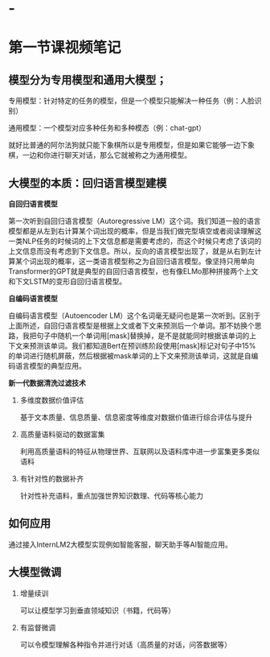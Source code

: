 # -
# 第一节课视频笔记

## **模型分为专用模型和通用大模型；**

专用模型：针对特定的任务的模型，但是一个模型只能解决一种任务（例：人脸识别）

通用模型：一个模型对应多种任务和多种模态（例：chat-gpt）

就好比普通的阿尔法狗就只能下象棋所以是专用模型，但是如果它能够一边下象棋，一边和你进行聊天对话，那么它就被称之为通用模型。

## **大模型的本质：回归语言模型建模**

**自回归语言模型**

第一次听到自回归语言模型（Autoregressive LM）这个词。我们知道一般的语言模型都是从左到右计算某个词出现的概率，但是当我们做完型填空或者阅读理解这一类NLP任务的时候词的上下文信息都是需要考虑的，而这个时候只考虑了该词的上文信息而没有考虑到下文信息。所以，反向的语言模型出现了，就是从右到左计算某个词出现的概率，这一类语言模型称之为自回归语言模型。像坚持只用单向Transformer的GPT就是典型的自回归语言模型，也有像ELMo那种拼接两个上文和下文LSTM的变形自回归语言模型。

**自编码语言模型**

自编码语言模型（Autoencoder LM）这个名词毫无疑问也是第一次听到。区别于上面所述，自回归语言模型是根据上文或者下文来预测后一个单词。那不妨换个思路，我把句子中随机一个单词用[mask]替换掉，是不是就能同时根据该单词的上下文来预测该单词。我们都知道Bert在预训练阶段使用[mask]标记对句子中15%的单词进行随机屏蔽，然后根据被mask单词的上下文来预测该单词，这就是自编码语言模型的典型应用。

**新一代数据清洗过滤技术**

1. 多维度数据价值评估

   基于文本质量、信息质量、信息密度等维度对数据价值进行综合评估与提升

2. 高质量语料驱动的数据富集

   利用高质量语料的特征从物理世界、互联网以及语料库中进一步富集更多类似语料

3. 有针对性的数据补齐

   针对性补充语料，重点加强世界知识数理、代码等核心能力

## 如何应用

通过接入InternLM2大模型实现例如智能客服，聊天助手等AI智能应用。

## 大模型微调

1. 增量续训

   可以让模型学习到垂直领域知识（书籍，代码等）

2. 有监督微调

   可以令模型理解各种指令并进行对话（高质量的对话，问答数据等）
